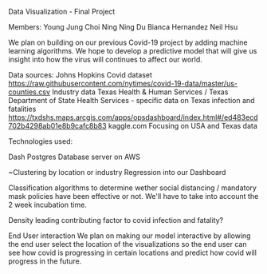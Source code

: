 Data Visualization - Final Project

Members:
Young Jung Choi
Ning Ning Du
Bianca Hernandez
Neil Hsu

We plan on building on our previous Covid-19 project by adding machine learning algorithms. We hope to develop a predictive model that will give us insight into how the virus will continues to affect our world.

Data sources:
Johns Hopkins Covid dataset
https://raw.githubusercontent.com/nytimes/covid-19-data/master/us-counties.csv
Industry data
Texas Health & Human Services / Texas Department of State Health Services - specific data on Texas infection and fatalities
https://txdshs.maps.arcgis.com/apps/opsdashboard/index.html#/ed483ecd702b4298ab01e8b9cafc8b83
kaggle.com
Focusing on USA and Texas data

Technologies used:

Dash
Postgres Database server on AWS


~Clustering by location or industry
Regression into our Dashboard

Classification algorithms to determine wether social distancing / mandatory mask policies have been effective or not. We'll have to take into account the 2 week incubation time.

Density leading contributing factor to covid infection and fatality?



End User interaction
We plan on making our model interactive by allowing the end user select the location of the visualizations so the end user can see how covid is progressing in certain locations and predict how covid will progress in the future.

